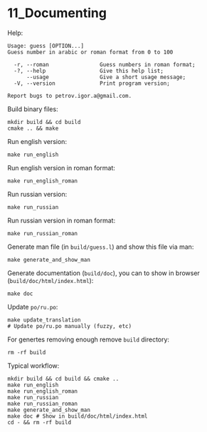 # 11_Documenting

Help:
```
Usage: guess [OPTION...]
Guess number in arabic or roman format from 0 to 100

  -r, --roman                Guess numbers in roman format;
  -?, --help                 Give this help list;
      --usage                Give a short usage message;
  -V, --version              Print program version;

Report bugs to petrov.igor.a@gmail.com.
```

Build binary files:
```shell
mkdir build && cd build
cmake .. && make
```

Run english version:
```shell
make run_english
```

Run english version in roman format:
```shell
make run_english_roman
```

Run russian version:
```shell
make run_russian
```

Run russian version in roman format:
```shell
make run_russian_roman
```

Generate man file (in `build/guess.l`) and show this file via man:
```shell
make generate_and_show_man
```

Generate documentation (`build/doc`), you can to show in browser (`build/doc/html/index.html`):
```shell
make doc
```

Update `po/ru.po`:
```
make update_translation
# Update po/ru.po manually (fuzzy, etc)
```

For genertes removing enough remove `build` directory:
```shell
rm -rf build
```

Typical workflow:
```
mkdir build && cd build && cmake ..
make run_english
make run_english_roman
make run_russian
make run_russian_roman
make generate_and_show_man
make doc # Show in build/doc/html/index.html
cd - && rm -rf build
```
